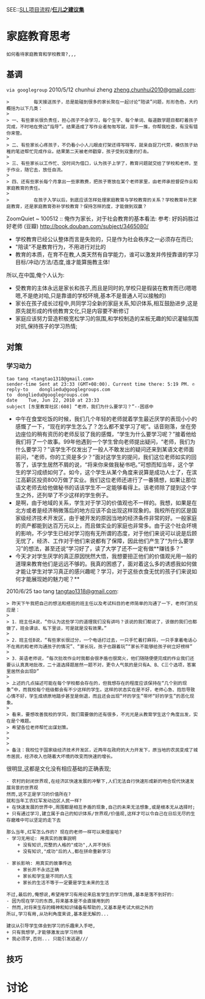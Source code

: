 

SEE::[SLL项目流程](SllProjectFlows.md)/**[仨儿之建议集](SllPrjZQ.md)**

# 家庭教育思考 #
`如何看待家庭教育和学校教育?,,,`

## 基调 ##
`via googlegroup` 2010/5/12 chunhui zheng <zheng.chunhui2010@gmail.com>:
```
>         每天接送孩子，总是能碰到很多的家长聚在一起讨论“陪读”问题，形形色色，大约概括为以下几类：
>  
> 一、有些家长很负责任，担心孩子不会学习，每个生字、每个单词、每道数学题目都盯着孩子完成，不时地在旁边“指导”。结果造成了写作业者匆匆写就，双手一推，你帮我检查，有没有错你来管。
>  
> 二、有些家长心疼孩子，不仍看小小人儿眼皮打架还得写呀写，就亲自捉刀代劳，模仿孩子幼稚的笔迹帮忙完成作业。结果第二天被老师戳穿，孩子受到双重的打击。
>  
> 三、有些家长以工作忙、没时间为借口，认为孩子上学了，教育问题就交给了学校和老师，至于作业，随它去，放任自流。
>  
> 四、还有些家长每个月拿出一些家教费，把孩子寄放在某个老师家里，由老师承担督促作业和家庭教育的责任。
>  
>         在孩子入学以后，到底应该怎样处理家庭教育与学校教育的关系？学校教育补充家庭教育，还是家庭教育弥补学校教育？保持怎样的度，才能做到双赢？
```

ZoomQuiet ~ 100512 :: 俺作为家长，对于社会教育的基本看法:
参考: 好妈妈胜过好老师 (豆瓣)
http://book.douban.com/subject/3465080/

  * 学校教育已经公认整体而言是失败的，只是作为社会秩序之一必须存在而已;
  * "陪读"不是教育行为，不用进行对比的
  * 教育的本质，在育不在教,人类天然有自学能力，谁可以激发并传授靠谱的学习目标/冲动/方法/态度,谁才能算施教主体!

所以,在中国,俺个人认为:
  * 受教育的主体永远是家长和孩子,而且是同时的,学校只是徦装在教育而已(嗯嗯嗯,不是绝对哈,只是靠谱的学校环境,基本不是普通人可以接触的)
  * 家长在孩子成长过程中,共同学习全新的家庭关系,知识体系,相互鼓励进步,这是原先就形成的传统教育文化,只是内容要不断修订
  * 家庭应该努力营造积极宽松学习的氛围,和学校制造的呆板无趣的知识灌输氛围对抗,保持孩子的学习热情;


## 对策 ##

### 学习动力 ###
```
tao tang <tangtao1318@gmail.com>
sender-time	Sent at 23:33 (GMT+08:00). Current time there: 5:19 PM. ✆
reply-to	dongliedu@googlegroups.com
to	dongliedu@googlegroups.com
date	Tue, Jun 22, 2010 at 23:33
subject	[东里教育社区:608] “老师，我们为什么要学习？”--困惑中
```
  * 中午在食堂吃饭的时候，我们几个年轻的老师就着学生最近厌学的表现小小的感慨了一下，“现在的学生怎么了？怎么都不爱学习了呢”。话音刚落，坐在旁边座位的稍有资历的老师反驳了我的感慨，“学生为什么要学习呢？”接着他给我们将了一个故事。99年他遇到一个学生曾向老师提出疑问，“老师，我们为什么要学习？”该学生不仅发出了一般人不敢发出的疑问还来到某语文老师面前问，“老师，你的工资是多少？”面对这学生的提问，我们这位老师如实的回答了，该学生居然不屑的说，“将来你来做我秘书吧。”可想而知当年，这个学生的学习成绩如何了。如今，这个学生从某个角度来说算是成功人士了，在滨江高薪区投资800万做了实业。我们这位老师还进行了一番猜想，如果让那位语文老师去给他做秘书的话该学生不一定能够看得上。该老师除了提到这个学生之外，还列举了不少这样的学生例子。
  * 是啊，由于地域的关系，学生对于学习的价值观也不一样的。我想，如果是在北方或者是经济稍微落后的地方应该不会出现这样现象的。我校所在的区是国家级经济技术开发区，由于被开发的原因当地的经济条件非常的好。一般家庭的资产都能到达百万元以上，而且做实业的家庭也非常多。由于这个社会坏境的影响，不少学生已经对学习抱有无所谓的态度，对于他们来说可以说是后顾无忧了，经济、工作对于他们来说都有了保障，因此他们产生了“为什么要学习”的想法，甚至还说“学习好了，读了大学了还不一定有做**赚钱多？”
  * 今天才对学生厌学的真正原因恍然大悟，我想要扭正他们的价值观光用一般的道理来教育他们是远远不够的。我真的困惑了，面对着这么多的诱惑我如何做才能让学生对学习真正的感兴趣呢？学习，对于这些衣食无忧的孩子们来说如何才能展现她的魅力呢？**

2010/6/25 tao tang <tangtao1318@gmail.com>:
```
> 昨天下午我把自己的想法和搭班的班主任以及考试科目的老师简单的沟通了一下，老师们的反应是：
>
> 1．班主任A说，“你认为这些学习的道理我们没有讲吗？该说的我们都说了，该做的我们也都做了，班会课谈、私下里谈，可是就是没有效果。”
>
> 2．班主任B说，“有些家长很过分，一个电话打过去，一只手忙着打麻将，一只手拿着电话心不在焉的和老师沟通孩子的情况”、“家长玩，孩子也跟着玩”“家长不能够给孩子树立好榜样”
>
> 3．英语老师说，“每次批改作业时我都会很矛盾也很窝火，他们随随便便完成的作业我们还要认认真真地批改，二十道选择题居然一题不对，更令人气氛的是只有A、B、C三个选项，答案里居然会出现D”
>
> 上述的几点描述可能在每个学校都会存在的，但我想存在的程度应该保持在“几个别的现象”中，而我校每个班级都会有不少这样的学生。这样的状态实在是不好，老师心急、抱怨导致心情不好，学生成绩原地踏步甚至是倒退，而且还会出现“坏的学生”带坏“好的学生”的恶化现象。
>
> 看来，要想改善我校的学风，我们需要做的还有很多，不光光是从教育学生这个角度出发，实在是个难题。
> 希望各位老师帮忙出谋划策。
>
>  
>
> 备注：我校位于国家级经济技术开发区，近两年在政府的大力开发下，原当地的农民变成了城市居民，经济收入也随着大坏境的改变而快速的增长。
```

很明显,这都是文化没有相应基础的正确表现;
```
- 农村的封闭世界观,在经济区快速发展的冲擊下,人们无法自行快速形成新的吻合现代快速发展背景的世界观
然而,这不正是学习的价值所在?
就和当年工农红军发动边区人民一样?
+ 在快速发展的世界中,周围都是相互矛盾的现象,自己的未来无法想象,或是根本无从选择时;
+ 只有通过学习,建立属于自己的知识体系/世界观/价值观,这样才可以令自己在日后无尽的生存磨难中可以坚定的走下去

那么当年,红军怎么作的? 现在的老师一样可以来借鉴哈?
- 学习无用论: 用真实的故事説明
    + 没有知识,完整的人格的"成功",人并不快乐
    + 没有知识,"成功"后的人,都在拼命重新学习

- 家长影响: 用真实的故事传达
    + 家长并不永远正确
    + 家长和学生是不同的人生
    + 家长的生活不等于一定要是学生未来的生活

不过,最后的,俺想说,希望用学习有用论来启发学生的学习热情,基本是落不到好的:
- 因为现在学习的东西,将来基本是不会直接用到的
- 然而,对将来生存的精神和知识储备有帮助的,又基本是考试大纲之外的
所以,学习有用,从功利角度来说,基本是无解的...

建议从引导学生体会到学习的乐趣来入手吧,
+ 只有我想学,才能够激发出学习热情
+ 我必须学,否则... 只能引发逃避///
```

## 技巧 ##


# 讨论 #
